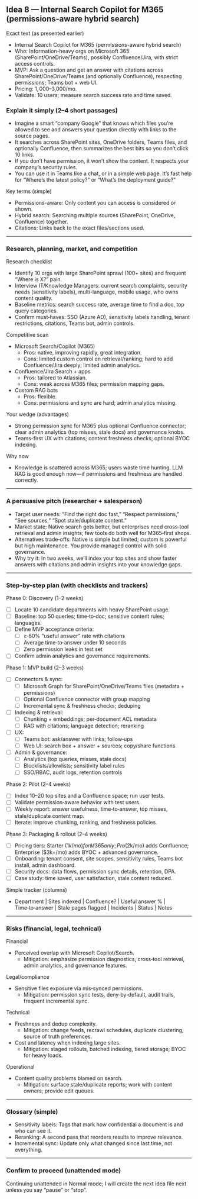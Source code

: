 ## Idea 8 — Internal Search Copilot for M365 (permissions-aware hybrid search)

Exact text (as presented earlier)

- Internal Search Copilot for M365 (permissions-aware hybrid search)
- Who: Information-heavy orgs on Microsoft 365 (SharePoint/OneDrive/Teams), possibly Confluence/Jira, with strict access controls.
- MVP: Ask a question and get an answer with citations across SharePoint/OneDrive/Teams (and optionally Confluence), respecting permissions; Teams bot + web UI.
- Pricing: $1,000–$3,000/mo.
- Validate: 10 users; measure search success rate and time saved.

### Explain it simply (2–4 short passages)

- Imagine a smart “company Google” that knows which files you’re allowed to see and answers your question directly with links to the source pages.
- It searches across SharePoint sites, OneDrive folders, Teams files, and optionally Confluence, then summarizes the best bits so you don’t click 10 links.
- If you don’t have permission, it won’t show the content. It respects your company’s security rules.
- You can use it in Teams like a chat, or in a simple web page. It’s fast help for “Where’s the latest policy?” or “What’s the deployment guide?”

Key terms (simple)

- Permissions-aware: Only content you can access is considered or shown.
- Hybrid search: Searching multiple sources (SharePoint, OneDrive, Confluence) together.
- Citations: Links back to the exact files/sections used.

---

### Research, planning, market, and competition

Research checklist

- Identify 10 orgs with large SharePoint sprawl (100+ sites) and frequent “Where is X?” pain.
- Interview IT/Knowledge Managers: current search complaints, security needs (sensitivity labels), multi-language, mobile usage, who owns content quality.
- Baseline metrics: search success rate, average time to find a doc, top query categories.
- Confirm must‑haves: SSO (Azure AD), sensitivity labels handling, tenant restrictions, citations, Teams bot, admin controls.

Competitive scan

- Microsoft Search/Copilot (M365)
  - Pros: native, improving rapidly, great integration.
  - Cons: limited custom control on retrieval/ranking; hard to add Confluence/Jira deeply; limited admin analytics.
- Confluence/Jira Search + apps
  - Pros: tailored to Atlassian.
  - Cons: weak across M365 files; permission mapping gaps.
- Custom RAG bots
  - Pros: flexible.
  - Cons: permissions and sync are hard; admin analytics missing.

Your wedge (advantages)

- Strong permission sync for M365 plus optional Confluence connector; clear admin analytics (top misses, stale docs) and governance knobs.
- Teams-first UX with citations; content freshness checks; optional BYOC indexing.

Why now

- Knowledge is scattered across M365; users waste time hunting. LLM RAG is good enough now—if permissions and freshness are handled correctly.

---

### A persuasive pitch (researcher + salesperson)

- Target user needs: “Find the right doc fast,” “Respect permissions,” “See sources,” “Spot stale/duplicate content.”
- Market state: Native search gets better, but enterprises need cross‑tool retrieval and admin insights; few tools do both well for M365‑first shops.
- Alternatives trade‑offs: Native is simple but limited; custom is powerful but high maintenance. You provide managed control with solid governance.
- Why try it: In two weeks, we’ll index your top sites and show faster answers with citations and admin insights into your knowledge gaps.

---

### Step-by-step plan (with checklists and trackers)

Phase 0: Discovery (1–2 weeks)

- [ ] Locate 10 candidate departments with heavy SharePoint usage.
- [ ] Baseline: top 50 queries; time‑to‑doc; sensitive content rules; languages.
- [ ] Define MVP acceptance criteria:
  - [ ] ≥ 60% “useful answer” rate with citations
  - [ ] Average time‑to‑answer under 10 seconds
  - [ ] Zero permission leaks in test set
- [ ] Confirm admin analytics and governance requirements.

Phase 1: MVP build (2–3 weeks)

- [ ] Connectors & sync:
  - [ ] Microsoft Graph for SharePoint/OneDrive/Teams files (metadata + permissions)
  - [ ] Optional Confluence connector with group mapping
  - [ ] Incremental sync & freshness checks; deduping
- [ ] Indexing & retrieval:
  - [ ] Chunking + embeddings; per‑document ACL metadata
  - [ ] RAG with citations; language detection; reranking
- [ ] UX:
  - [ ] Teams bot: ask/answer with links; follow‑ups
  - [ ] Web UI: search box + answer + sources; copy/share functions
- [ ] Admin & governance:
  - [ ] Analytics (top queries, misses, stale docs)
  - [ ] Blocklists/allowlists; sensitivity label rules
  - [ ] SSO/RBAC, audit logs, retention controls

Phase 2: Pilot (2–4 weeks)

- [ ] Index 10–20 top sites and a Confluence space; run user tests.
- [ ] Validate permission‑aware behavior with test users.
- [ ] Weekly report: answer usefulness, time‑to‑answer, top misses, stale/duplicate content map.
- [ ] Iterate: improve chunking, ranking, and freshness policies.

Phase 3: Packaging & rollout (2–4 weeks)

- [ ] Pricing tiers: Starter ($1k/mo) for M365 only; Pro ($2k/mo) adds Confluence; Enterprise ($3k+/mo) adds BYOC + advanced governance.
- [ ] Onboarding: tenant consent, site scopes, sensitivity rules, Teams bot install, admin dashboard.
- [ ] Security docs: data flows, permission sync details, retention, DPA.
- [ ] Case study: time saved, user satisfaction, stale content reduced.

Simple tracker (columns)

- Department | Sites indexed | Confluence? | Useful answer % | Time‑to‑answer | Stale pages flagged | Incidents | Status | Notes

---

### Risks (financial, legal, technical)

Financial

- Perceived overlap with Microsoft Copilot/Search.
  - Mitigation: emphasize permission diagnostics, cross‑tool retrieval, admin analytics, and governance features.

Legal/compliance

- Sensitive files exposure via mis‑synced permissions.
  - Mitigation: permission sync tests, deny‑by‑default, audit trails, frequent incremental sync.

Technical

- Freshness and dedup complexity.
  - Mitigation: change feeds, recrawl schedules, duplicate clustering, source of truth preferences.
- Cost and latency when indexing large sites.
  - Mitigation: staged rollouts, batched indexing, tiered storage; BYOC for heavy loads.

Operational

- Content quality problems blamed on search.
  - Mitigation: surface stale/duplicate reports; work with content owners; provide edit queues.

---

### Glossary (simple)

- Sensitivity labels: Tags that mark how confidential a document is and who can see it.
- Reranking: A second pass that reorders results to improve relevance.
- Incremental sync: Update only what changed since last time, not everything.

---

### Confirm to proceed (unattended mode)

Continuing unattended in Normal mode; I will create the next idea file next unless you say “pause” or “stop”.
